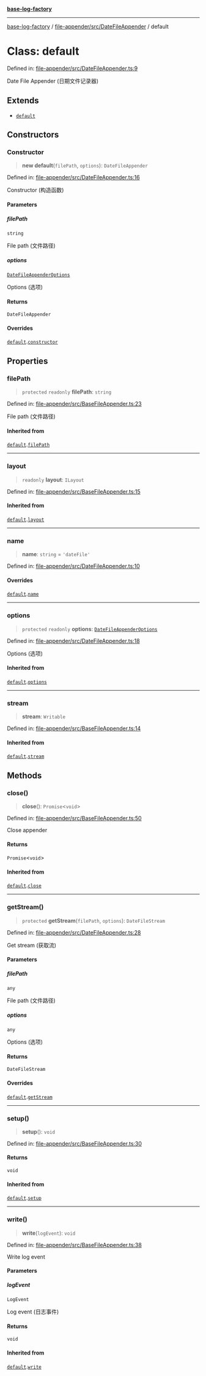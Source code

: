 [**base-log-factory**](../../../../index.md)

***

[base-log-factory](../../../../index.md) / [file-appender/src/DateFileAppender](../index.md) / default

# Class: default

Defined in: [file-appender/src/DateFileAppender.ts:9](https://github.com/fengxinming/log-base/blob/2c3efcb178d7ddc2410225a9c002fea10b6d1b2d/packages/file-appender/src/DateFileAppender.ts#L9)

Date File Appender (日期文件记录器)

## Extends

- [`default`](../../BaseFileAppender/classes/default.md)

## Constructors

### Constructor

> **new default**(`filePath`, `options`): `DateFileAppender`

Defined in: [file-appender/src/DateFileAppender.ts:16](https://github.com/fengxinming/log-base/blob/2c3efcb178d7ddc2410225a9c002fea10b6d1b2d/packages/file-appender/src/DateFileAppender.ts#L16)

Constructor (构造函数)

#### Parameters

##### filePath

`string`

File path (文件路径)

##### options

[`DateFileAppenderOptions`](../../typings/type-aliases/DateFileAppenderOptions.md)

Options (选项)

#### Returns

`DateFileAppender`

#### Overrides

[`default`](../../BaseFileAppender/classes/default.md).[`constructor`](../../BaseFileAppender/classes/default.md#constructor)

## Properties

### filePath

> `protected` `readonly` **filePath**: `string`

Defined in: [file-appender/src/BaseFileAppender.ts:23](https://github.com/fengxinming/log-base/blob/2c3efcb178d7ddc2410225a9c002fea10b6d1b2d/packages/file-appender/src/BaseFileAppender.ts#L23)

File path (文件路径)

#### Inherited from

[`default`](../../BaseFileAppender/classes/default.md).[`filePath`](../../BaseFileAppender/classes/default.md#filepath)

***

### layout

> `readonly` **layout**: `ILayout`

Defined in: [file-appender/src/BaseFileAppender.ts:15](https://github.com/fengxinming/log-base/blob/2c3efcb178d7ddc2410225a9c002fea10b6d1b2d/packages/file-appender/src/BaseFileAppender.ts#L15)

#### Inherited from

[`default`](../../BaseFileAppender/classes/default.md).[`layout`](../../BaseFileAppender/classes/default.md#layout)

***

### name

> **name**: `string` = `'dateFile'`

Defined in: [file-appender/src/DateFileAppender.ts:10](https://github.com/fengxinming/log-base/blob/2c3efcb178d7ddc2410225a9c002fea10b6d1b2d/packages/file-appender/src/DateFileAppender.ts#L10)

#### Overrides

[`default`](../../BaseFileAppender/classes/default.md).[`name`](../../BaseFileAppender/classes/default.md#name)

***

### options

> `protected` `readonly` **options**: [`DateFileAppenderOptions`](../../typings/type-aliases/DateFileAppenderOptions.md)

Defined in: [file-appender/src/DateFileAppender.ts:18](https://github.com/fengxinming/log-base/blob/2c3efcb178d7ddc2410225a9c002fea10b6d1b2d/packages/file-appender/src/DateFileAppender.ts#L18)

Options (选项)

#### Inherited from

[`default`](../../BaseFileAppender/classes/default.md).[`options`](../../BaseFileAppender/classes/default.md#options)

***

### stream

> **stream**: `Writable`

Defined in: [file-appender/src/BaseFileAppender.ts:14](https://github.com/fengxinming/log-base/blob/2c3efcb178d7ddc2410225a9c002fea10b6d1b2d/packages/file-appender/src/BaseFileAppender.ts#L14)

#### Inherited from

[`default`](../../BaseFileAppender/classes/default.md).[`stream`](../../BaseFileAppender/classes/default.md#stream)

## Methods

### close()

> **close**(): `Promise`\<`void`\>

Defined in: [file-appender/src/BaseFileAppender.ts:50](https://github.com/fengxinming/log-base/blob/2c3efcb178d7ddc2410225a9c002fea10b6d1b2d/packages/file-appender/src/BaseFileAppender.ts#L50)

Close appender

#### Returns

`Promise`\<`void`\>

#### Inherited from

[`default`](../../BaseFileAppender/classes/default.md).[`close`](../../BaseFileAppender/classes/default.md#close)

***

### getStream()

> `protected` **getStream**(`filePath`, `options`): `DateFileStream`

Defined in: [file-appender/src/DateFileAppender.ts:28](https://github.com/fengxinming/log-base/blob/2c3efcb178d7ddc2410225a9c002fea10b6d1b2d/packages/file-appender/src/DateFileAppender.ts#L28)

Get stream (获取流)

#### Parameters

##### filePath

`any`

File path (文件路径)

##### options

`any`

Options (选项)

#### Returns

`DateFileStream`

#### Overrides

[`default`](../../BaseFileAppender/classes/default.md).[`getStream`](../../BaseFileAppender/classes/default.md#getstream)

***

### setup()

> **setup**(): `void`

Defined in: [file-appender/src/BaseFileAppender.ts:30](https://github.com/fengxinming/log-base/blob/2c3efcb178d7ddc2410225a9c002fea10b6d1b2d/packages/file-appender/src/BaseFileAppender.ts#L30)

#### Returns

`void`

#### Inherited from

[`default`](../../BaseFileAppender/classes/default.md).[`setup`](../../BaseFileAppender/classes/default.md#setup)

***

### write()

> **write**(`logEvent`): `void`

Defined in: [file-appender/src/BaseFileAppender.ts:38](https://github.com/fengxinming/log-base/blob/2c3efcb178d7ddc2410225a9c002fea10b6d1b2d/packages/file-appender/src/BaseFileAppender.ts#L38)

Write log event

#### Parameters

##### logEvent

`LogEvent`

Log event (日志事件)

#### Returns

`void`

#### Inherited from

[`default`](../../BaseFileAppender/classes/default.md).[`write`](../../BaseFileAppender/classes/default.md#write)
